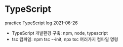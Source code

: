 # TypeScript
practice TypeScript log 2021-06-26
- TypeScript 개발환경 구축: npm, node, typescript
- tsc 컴파일: npm tsc --init, npx tsc 여러가지 컴파일 명령